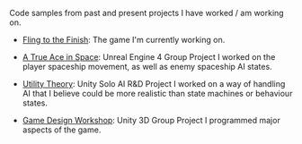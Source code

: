 Code samples from past and present projects I have worked / am working on.

- [Fling to the Finish](Fling%20to%20the%20Finish%20(Current%20Project)): The game I'm currently working on.

- [A True Ace in Space]("_%20A%20True%20Ace%20in%20Space"): Unreal Engine 4 Group Project
I worked on the player spaceship movement, as well as enemy spaceship AI states.

- [Utility Theory]("_%20Utility%20Theory"): Unity Solo AI R&D Project
I worked on a way of handling AI that I believe could be more realistic than state machines or behaviour states.

- [Game Design Workshop]("_%20Game%20Design%20Workshop%20Project"): Unity 3D Group Project
I programmed major aspects of the game.
